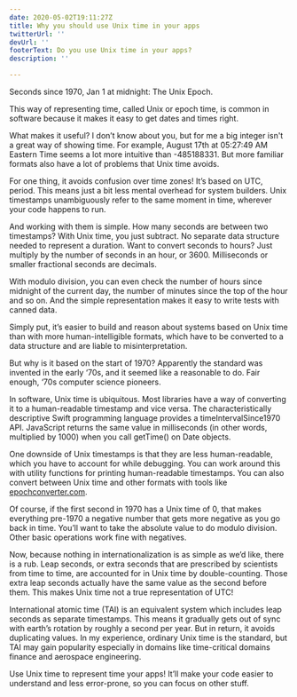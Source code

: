 ```yaml
---
date: 2020-05-02T19:11:27Z
title: Why you should use Unix time in your apps
twitterUrl: ''
devUrl: ''
footerText: Do you use Unix time in your apps?
description: ''

---
```


Seconds since 1970, Jan 1 at midnight: The Unix Epoch.

This way of representing time, called Unix or epoch time, is common in software because it makes it easy to get dates and times right.

What makes it useful? I don’t know about you, but for me a big integer isn't a great way of showing time. For example, August 17th at 05:27:49 AM Eastern Time seems a lot more intuitive than -485188331. But more familiar formats also have a lot of problems that Unix time avoids.

For one thing, it avoids confusion over time zones! It’s based on UTC, period. This means just a bit less mental overhead for system builders. Unix timestamps unambiguously refer to the same moment in time, wherever your code happens to run.

And working with them is simple. How many seconds are between two timestamps? With Unix time, you just subtract. No separate data structure needed to represent a duration. Want to convert seconds to hours? Just multiply by the number of seconds in an hour, or 3600. Milliseconds or smaller fractional seconds are decimals.

With modulo division, you can even check the number of hours since midnight of the current day, the number of minutes since the top of the hour and so on. And the simple representation makes it easy to write tests with canned data.

Simply put, it’s easier to build and reason about systems based on Unix time than with more human-intelligible formats, which have to be converted to a data structure and are liable to misinterpretation.

But why is it based on the start of 1970? Apparently the standard was invented in the early ‘70s, and it seemed like a reasonable to do. Fair enough, ‘70s computer science pioneers.

In software, Unix time is ubiquitous. Most libraries have a way of converting it to a human-readable timestamp and vice versa. The characteristically descriptive Swift programming language provides a timeIntervalSince1970 API. JavaScript returns the same value in milliseconds (in other words, multiplied by 1000) when you call getTime() on Date objects.

One downside of Unix timestamps is that they are less human-readable, which you have to account for while debugging. You can work around this with utility functions for printing human-readable timestamps. You can also convert between Unix time and other formats with tools like [epochconverter.com](http://epochconverter.com/).

Of course, if the first second in 1970 has a Unix time of 0, that makes everything pre-1970 a negative number that gets more negative as you go back in time. You’ll want to take the absolute value to do modulo division. Other basic operations work fine with negatives.

Now, because nothing in internationalization is as simple as we’d like, there is a rub. Leap seconds, or extra seconds that are prescribed by scientists from time to time, are accounted for in Unix time by double-counting. Those extra leap seconds actually have the same value as the second before them. This makes Unix time not a true representation of UTC!

International atomic time (TAI) is an equivalent system which includes leap seconds as separate timestamps. This means it gradually gets out of sync with earth’s rotation by roughly a second per year. But in return, it avoids duplicating values. In my experience, ordinary Unix time is the standard, but TAI may gain popularity especially in domains like time-critical domains finance and aerospace engineering.

Use Unix time to represent time your apps! It’ll make your code easier to understand and less error-prone, so you can focus on other stuff.